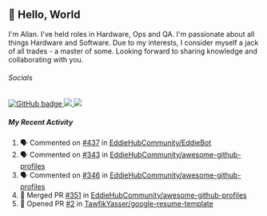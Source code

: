 ## :wave: Hello, World

I'm Allan. I've held roles in Hardware, Ops and QA. I'm passionate about all things Hardware and Software. Due to my interests, I consider myself a jack of all trades - a master of some. Looking forward to sharing knowledge and collaborating with you.

###### Socials
<p align="left">
  <a href="https://github.com/allanregush?tab=followers">
    <img src="https://img.shields.io/github/followers/allanregush?label=Followers&logo=GitHub&style=for-the-badge" alt="GitHub badge" />
  </a>
  <a href="http://twitter.com/allanregush">
    <img src="https://img.shields.io/twitter/follow/allanregush?label=Twitter&logo=twitter&style=for-the-badge" />
  </a>
  <a href="http://youtube.com/UCm3gi8KLvEcIHT1SzSqeOcg?sub_confirmation=1">
    <img src="https://img.shields.io/youtube/views/hdtmIWETSTI?label=YouTube&logo=YouTube&style=for-the-badge" />
  </a>
</p>

##### My Recent Activity
<!--START_SECTION:activity-->
1. 🗣 Commented on [#437](https://github.com/EddieHubCommunity/EddieBot/issues/437) in [EddieHubCommunity/EddieBot](https://github.com/EddieHubCommunity/EddieBot)
2. 🗣 Commented on [#343](https://github.com/EddieHubCommunity/awesome-github-profiles/issues/343) in [EddieHubCommunity/awesome-github-profiles](https://github.com/EddieHubCommunity/awesome-github-profiles)
3. 🗣 Commented on [#346](https://github.com/EddieHubCommunity/awesome-github-profiles/issues/346) in [EddieHubCommunity/awesome-github-profiles](https://github.com/EddieHubCommunity/awesome-github-profiles)
4. 🎉 Merged PR [#351](https://github.com/EddieHubCommunity/awesome-github-profiles/pull/351) in [EddieHubCommunity/awesome-github-profiles](https://github.com/EddieHubCommunity/awesome-github-profiles)
5. 💪 Opened PR [#2](https://github.com/TawfikYasser/google-resume-template/pull/2) in [TawfikYasser/google-resume-template](https://github.com/TawfikYasser/google-resume-template)
<!--END_SECTION:activity-->

<!--
**AllanRegush/AllanRegush** is a ✨ _special_ ✨ repository because its `README.md` (this file) appears on your GitHub profile.

Here are some ideas to get you started:

- 🔭 I’m currently working on ...
- 🌱 I’m currently learning ...
- 👯 I’m looking to collaborate on ...
- 🤔 I’m looking for help with ...
- 💬 Ask me about ...
- 📫 How to reach me: ...
- 😄 Pronouns: ...
- ⚡ Fun fact: ...
-->
